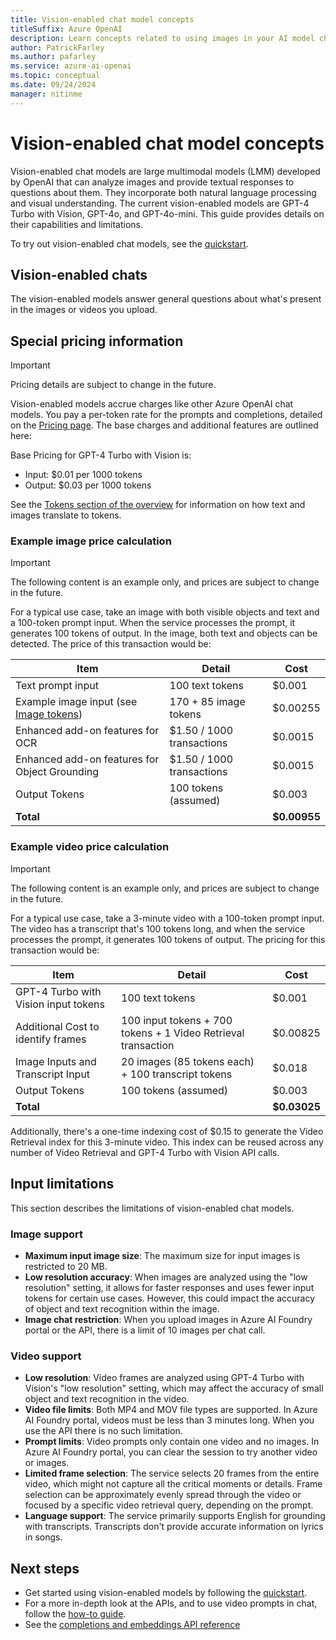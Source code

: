 ```yaml
---
title: Vision-enabled chat model concepts
titleSuffix: Azure OpenAI
description: Learn concepts related to using images in your AI model chats, enabled through GPT-4 Turbo with Vision and other models.
author: PatrickFarley
ms.author: pafarley
ms.service: azure-ai-openai
ms.topic: conceptual 
ms.date: 09/24/2024
manager: nitinme
---
```


# Vision-enabled chat model concepts

Vision-enabled chat models are large multimodal models (LMM) developed by OpenAI that can analyze images and provide textual responses to questions about them. They incorporate both natural language processing and visual understanding. The current vision-enabled models are GPT-4 Turbo with Vision, GPT-4o, and GPT-4o-mini. This guide provides details on their capabilities and limitations.

To try out vision-enabled chat models, see the [quickstart](/azure/ai-services/openai/gpt-v-quickstart).

## Vision-enabled chats

The vision-enabled models answer general questions about what's present in the images or videos you upload.


## Special pricing information

> [!IMPORTANT]
> Pricing details are subject to change in the future.

Vision-enabled models accrue charges like other Azure OpenAI chat models. You pay a per-token rate for the prompts and completions, detailed on the [Pricing page](https://azure.microsoft.com/pricing/details/cognitive-services/openai-service/). The base charges and additional features are outlined here:

Base Pricing for GPT-4 Turbo with Vision is:
- Input: $0.01 per 1000 tokens
- Output: $0.03 per 1000 tokens

See the [Tokens section of the overview](/azure/ai-services/openai/overview#tokens) for information on how text and images translate to tokens.


### Example image price calculation

> [!IMPORTANT]
> The following content is an example only, and prices are subject to change in the future.

For a typical use case, take an image with both visible objects and text and a 100-token prompt input. When the service processes the prompt, it generates 100 tokens of output. In the image, both text and objects can be detected. The price of this transaction would be:

| Item        | Detail        |  Cost   |
|-----------------|-----------------|--------------|
| Text prompt input | 100 text tokens | $0.001 |
| Example image input (see [Image tokens](/azure/ai-services/openai/overview#image-tokens-gpt-4-turbo-with-vision)) | 170 + 85 image tokens | $0.00255 |
| Enhanced add-on features for OCR | $1.50 / 1000 transactions | $0.0015 |
| Enhanced add-on features for Object Grounding | $1.50 / 1000 transactions | $0.0015 | 
| Output Tokens      | 100 tokens (assumed)    | $0.003       |
| **Total** |  |**$0.00955** |


### Example video price calculation

> [!IMPORTANT]
> The following content is an example only, and prices are subject to change in the future.

For a typical use case, take a 3-minute video with a 100-token prompt input. The video has a transcript that's 100 tokens long, and when the service processes the prompt, it generates 100 tokens of output. The pricing for this transaction would be:

| Item        | Detail        |  Cost   |
|-----------------|-----------------|--------------|
| GPT-4 Turbo with Vision input tokens      | 100 text tokens    | $0.001     |
| Additional Cost to identify frames        | 100 input tokens + 700 tokens + 1 Video Retrieval transaction         | $0.00825     |
| Image Inputs and Transcript Input         | 20 images (85 tokens each) + 100 transcript tokens            | $0.018       |
| Output Tokens      | 100 tokens (assumed)    | $0.003       |
| **Total**      |      | **$0.03025** |

Additionally, there's a one-time indexing cost of $0.15 to generate the Video Retrieval index for this 3-minute video. This index can be reused across any number of Video Retrieval and GPT-4 Turbo with Vision API calls.

## Input limitations

This section describes the limitations of vision-enabled chat models.

### Image support

- **Maximum input image size**: The maximum size for input images is restricted to 20 MB.
- **Low resolution accuracy**: When images are analyzed using the "low resolution" setting, it allows for faster responses and uses fewer input tokens for certain use cases. However, this could impact the accuracy of object and text recognition within the image.
- **Image chat restriction**: When you upload images in Azure AI Foundry portal or the API, there is a limit of 10 images per chat call.

### Video support

- **Low resolution**: Video frames are analyzed using GPT-4 Turbo with Vision's "low resolution" setting, which may affect the accuracy of small object and text recognition in the video.
- **Video file limits**: Both MP4 and MOV file types are supported. In Azure AI Foundry portal, videos must be less than 3 minutes long. When you use the API there is no such limitation.
- **Prompt limits**: Video prompts only contain one video and no images. In Azure AI Foundry portal, you can clear the session to try another video or images.
- **Limited frame selection**: The service selects 20 frames from the entire video, which might not capture all the critical moments or details. Frame selection can be approximately evenly spread through the video or focused by a specific video retrieval query, depending on the prompt.
- **Language support**: The service primarily supports English for grounding with transcripts. Transcripts don't provide accurate information on lyrics in songs.

## Next steps

- Get started using vision-enabled models by following the [quickstart](/azure/ai-services/openai/gpt-v-quickstart).
- For a more in-depth look at the APIs, and to use video prompts in chat, follow the [how-to guide](../how-to/gpt-with-vision.md).
- See the [completions and embeddings API reference](../reference.md)
